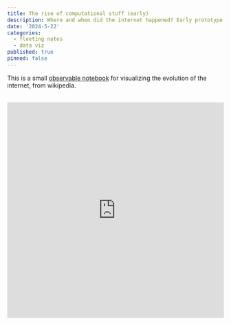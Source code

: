 ```yaml
---
title: The rise of computational stuff (early)
description: Where and when did the internet happened? Early prototype using observable' `plot.Geo`.
date: '2024-5-22'
categories:
  - fleeting notes
  - data viz
published: true
pinned: false
---
```


This is a small [observable notebook](https://observablehq.com/@jstonge/the-spread-of-computational-thinking) for visualizing the evolution of the internet, from wikipedia. 

<br>
<iframe width="100%" height="500" frameborder="0" class="crop"
  src="https://observablehq.com/embed/@jstonge/the-spread-of-computational-thinking@latest?cell=*"></iframe>
<style type="text/css">

.crop {
  border-radius: 8px;
  margin: 1rem;
  max-width: calc(100%);
  box-shadow: 0 0 0 0.75px rgba(128, 128, 128, 0.2), 0 6px 12px 6px rgba(0, 0, 0, 0.4);
}
</style>
